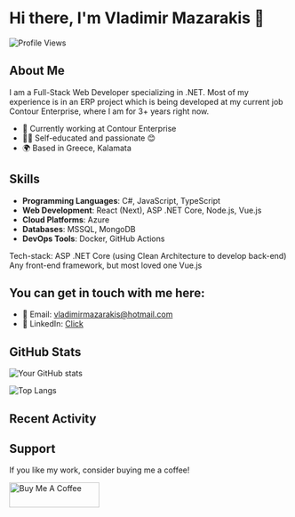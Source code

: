 # Hi there, I'm Vladimir Mazarakis 👋

![Profile Views](https://komarev.com/ghpvc/?username=vladimirmazarakis&color=blueviolet)

## About Me

I am a Full-Stack Web Developer specializing in .NET. Most of my experience is in an ERP project which is being developed at my current job Contour Enterprise, where I am for 3+ years right now. 

- 💼 Currently working at Contour Enterprise
- 🧑‍🎓 Self-educated and passionate 😊
- 🌍 Based in Greece, Kalamata

## Skills

- **Programming Languages**: C#, JavaScript, TypeScript
- **Web Development**: React (Next), ASP .NET Core, Node.js, Vue.js
- **Cloud Platforms**: Azure
- **Databases**: MSSQL, MongoDB
- **DevOps Tools**: Docker, GitHub Actions

Tech-stack:
ASP .NET Core (using Clean Architecture to develop back-end)
Any front-end framework, but most loved one Vue.js

## You can get in touch with me here:

- 📧 Email: [vladimirmazarakis@hotmail.com](mailto:vladimirmazarakis@hotmail.com)
- 💼 LinkedIn: [Click](https://www.linkedin.com/in/vladimiros-mazarakis-621347225/)

## GitHub Stats

![Your GitHub stats](https://github-readme-stats.vercel.app/api?username=vladimirmazarakis&show_icons=true&theme=radical)

![Top Langs](https://github-readme-stats.vercel.app/api/top-langs/?username=vladimirmazarakis&layout=compact&theme=radical)

## Recent Activity

<!--START_SECTION:activity-->
<!--END_SECTION:activity-->

## Support

If you like my work, consider buying me a coffee!

<a href="https://buymeacoffee.com/vladimirma4" target="_blank"><img src="https://cdn.buymeacoffee.com/buttons/v2/default-yellow.png" alt="Buy Me A Coffee" style="height: 45px; width: 162px;"></a>
